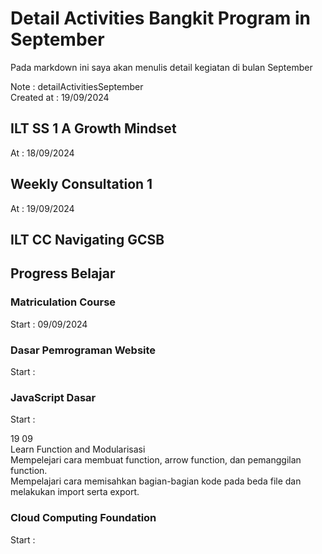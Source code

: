 # Detail Activities Bangkit Program in September
Pada markdown ini saya akan menulis detail kegiatan di bulan September <br>

Note        : detailActivitiesSeptember <br>
Created at  : 19/09/2024 <br>

## ILT SS 1 A Growth Mindset
At : 18/09/2024

## Weekly Consultation 1
At : 19/09/2024

## ILT CC Navigating GCSB

## Progress Belajar
### Matriculation Course
Start : 09/09/2024

### Dasar Pemrograman Website
Start : 

### JavaScript Dasar
Start :

19 09<br>
Learn Function and Modularisasi<br>
Mempelejari cara membuat function, arrow function, dan pemanggilan function.<br>
Mempelajari cara memisahkan bagian-bagian kode pada beda file dan melakukan import serta export.<br>

### Cloud Computing Foundation
Start :
